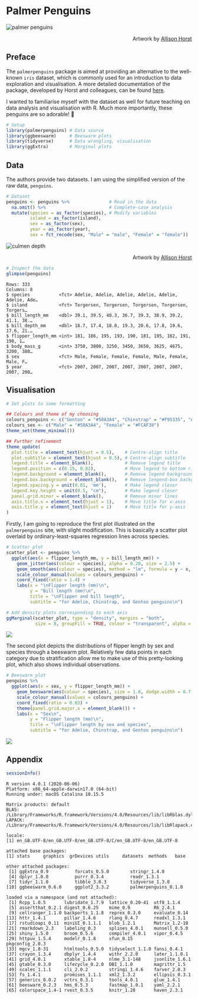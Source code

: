 Palmer Penguins
================

![palmer penguins](palmer-penguins.png)

<div style="text-align: right">

Artwork by [Allison Horst](https://www.allisonhorst.com)

</div>

## Preface

The `palmerpenguins` package is aimed at providing an alternative to the
well-known `iris` dataset, which is commonly used for an introduction to
data exploration and visualisation. A more detailed documentation of the
package, developed by Horst and colleagues, can be found
[here](https://allisonhorst.github.io/palmerpenguins/).

I wanted to familiarise myself with the dataset as well for future
teaching on data analysis and visualisation with R. Much more
importantly, these penguins are so adorable\! 🐧

``` r
# Setup
library(palmerpenguins) # Data source
library(ggbeeswarm)     # Beeswarm plots
library(tidyverse)      # Data wrangling, visualisation
library(ggExtra)        # Marginal plots
```

## Data

The authors provide two datasets. I am using the simplified version of
the raw data, `penguins`.

``` r
# Dataset
penguins <- penguins %>%               # Read in the data
  na.omit() %>%                        # Complete-case analysis
  mutate(species = as_factor(species), # Modify variables
         island = as_factor(island),
         sex = as_factor(sex),
         year = as_factor(year),
         sex = fct_recode(sex, "Male" = "male", "Female" = "female"))
```

![culmen depth](culmen_depth.png)

<div style="text-align: right">

Artwork by [Allison Horst](https://www.allisonhorst.com)

</div>

``` r
# Inspect the data
glimpse(penguins)
```

    Rows: 333
    Columns: 8
    $ species           <fct> Adelie, Adelie, Adelie, Adelie, Adelie, Adelie, Ade…
    $ island            <fct> Torgersen, Torgersen, Torgersen, Torgersen, Torgers…
    $ bill_length_mm    <dbl> 39.1, 39.5, 40.3, 36.7, 39.3, 38.9, 39.2, 41.1, 38.…
    $ bill_depth_mm     <dbl> 18.7, 17.4, 18.0, 19.3, 20.6, 17.8, 19.6, 17.6, 21.…
    $ flipper_length_mm <int> 181, 186, 195, 193, 190, 181, 195, 182, 191, 198, 1…
    $ body_mass_g       <int> 3750, 3800, 3250, 3450, 3650, 3625, 4675, 3200, 380…
    $ sex               <fct> Male, Female, Female, Female, Male, Female, Male, F…
    $ year              <fct> 2007, 2007, 2007, 2007, 2007, 2007, 2007, 2007, 200…

## Visualisation

``` r
# Set plots to some formatting

## Colours and theme of my choosing
colours_penguins <- c("Gentoo" = "#50A3A4", "Chinstrap" = "#F95335", "Adelie" = "#FCAF38")
colours_sex <- c("Male" = "#50A3A4", "Female" = "#FCAF38")
theme_set(theme_minimal())

## Further refinement
theme_update(
  plot.title = element_text(hjust = 0.5),    # Centre-align title
  plot.subtitle = element_text(hjust = 0.5), # Centre-align subtitle
  legend.title = element_blank(),            # Remove legend title
  legend.position = c(0.15, 0.82),           # Move legend to bottom right
  legend.background = element_blank(),       # Remove legend background
  legend.box.background = element_blank(),   # Remove lengend-box background
  legend.spacing.y = unit(0.01, 'mm'),       # Make legend closer
  legend.key.height = unit(0.5, "cm"),       # Make legend closer
  panel.grid.minor = element_blank(),        # Remove minor lines
  axis.title.x = element_text(hjust = 1),    # Move title for x-axis
  axis.title.y = element_text(hjust = 1)     # Move title for y-axis
)
```

Firstly, I am going to reproduce the first plot illustrated on the
`palmerpenguins` site, with slight modification. This is basically a
scatter plot overlaid by ordinary-least-squares regression lines across
species.

``` r
# Scatter plot
scatter_plot <- penguins %>% 
  ggplot(aes(x = flipper_length_mm, y = bill_length_mm)) +
    geom_jitter(aes(colour = species), alpha = 0.20, size = 2.5) +
    geom_smooth(aes(colour = species), method = "lm", formula = y ~ x, se = FALSE) +
    scale_colour_manual(values = colours_penguins) +
    coord_fixed(ratio = 1.4) +
    labs(x = "\nFlipper length (mm)\n",
         y = "Bill length (mm)\n",
         title = "\nFlipper and bill length",
         subtitle = "for Adelie, Chinstrap, and Gentoo penguins\n")

# Add density plots corresponding to each axis
ggMarginal(scatter_plot, type = "density", margins = "both",
           size = 8, groupFill = TRUE, colour = "transparent", alpha = 0.25)
```

<img src="palmer-penguins_files/figure-gfm/scatter-plot-1.png" style="display: block; margin: auto;" />

The second plot depicts the distributions of flipper length by sex and
species through a beeswarm plot. Relatively few data points in each
category due to stratification allow me to make use of this
pretty-looking plot, which also shows individual observations.

``` r
# Beeswarm plot
penguins %>% 
  ggplot(aes(x = sex, y = flipper_length_mm)) +
    geom_beeswarm(aes(colour = species), size = 1.8, dodge.width = 0.7, alpha = 0.3) +
    scale_colour_manual(values = colours_penguins) +
    coord_fixed(ratio = 0.03) +
    theme(panel.grid.major.x = element_blank()) +
    labs(x = "Sex\n",
         y = "Flipper length (mm)\n",
         title = "\nFlipper length by sex and species",
         subtitle = "for Adelie, Chinstrap, and Gentoo penguins\n")
```

<img src="palmer-penguins_files/figure-gfm/beeswarm-plot-1.png" style="display: block; margin: auto;" />

## Appendix

``` r
sessionInfo()
```

``` 
R version 4.0.1 (2020-06-06)
Platform: x86_64-apple-darwin17.0 (64-bit)
Running under: macOS Catalina 10.15.5

Matrix products: default
BLAS:   /Library/Frameworks/R.framework/Versions/4.0/Resources/lib/libRblas.dylib
LAPACK: /Library/Frameworks/R.framework/Versions/4.0/Resources/lib/libRlapack.dylib

locale:
[1] en_GB.UTF-8/en_GB.UTF-8/en_GB.UTF-8/C/en_GB.UTF-8/en_GB.UTF-8

attached base packages:
[1] stats     graphics  grDevices utils     datasets  methods   base     

other attached packages:
 [1] ggExtra_0.9          forcats_0.5.0        stringr_1.4.0       
 [4] dplyr_1.0.0          purrr_0.3.4          readr_1.3.1         
 [7] tidyr_1.1.0          tibble_3.0.3         tidyverse_1.3.0     
[10] ggbeeswarm_0.6.0     ggplot2_3.3.2        palmerpenguins_0.1.0

loaded via a namespace (and not attached):
 [1] Rcpp_1.0.5       lubridate_1.7.9  lattice_0.20-41  utf8_1.1.4      
 [5] assertthat_0.2.1 digest_0.6.25    mime_0.9         R6_2.4.1        
 [9] cellranger_1.1.0 backports_1.1.8  reprex_0.3.0     evaluate_0.14   
[13] httr_1.4.1       pillar_1.4.6     rlang_0.4.7      readxl_1.3.1    
[17] rstudioapi_0.11  miniUI_0.1.1.1   blob_1.2.1       Matrix_1.2-18   
[21] rmarkdown_2.3    labeling_0.3     splines_4.0.1    munsell_0.5.0   
[25] shiny_1.5.0      broom_0.5.6      compiler_4.0.1   vipor_0.4.5     
[29] httpuv_1.5.4     modelr_0.1.8     xfun_0.15        pkgconfig_2.0.3 
[33] mgcv_1.8-31      htmltools_0.5.0  tidyselect_1.1.0 fansi_0.4.1     
[37] crayon_1.3.4     dbplyr_1.4.4     withr_2.2.0      later_1.1.0.1   
[41] grid_4.0.1       xtable_1.8-4     nlme_3.1-148     jsonlite_1.6.1  
[45] gtable_0.3.0     lifecycle_0.2.0  DBI_1.1.0        magrittr_1.5    
[49] scales_1.1.1     cli_2.0.2        stringi_1.4.6    farver_2.0.3    
[53] fs_1.4.1         promises_1.1.1   xml2_1.3.2       ellipsis_0.3.1  
[57] generics_0.0.2   vctrs_0.3.1      tools_4.0.1      glue_1.4.1      
[61] beeswarm_0.2.3   hms_0.5.3        fastmap_1.0.1    yaml_2.2.1      
[65] colorspace_1.4-1 rvest_0.3.5      knitr_1.28       haven_2.3.1     
```
